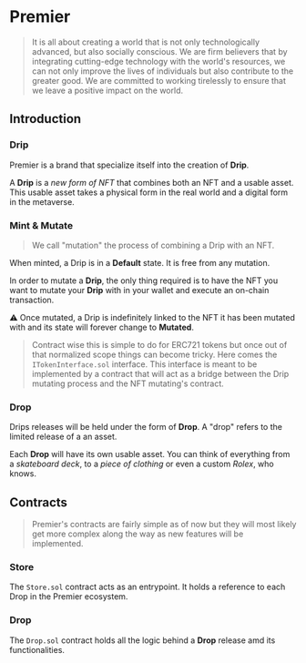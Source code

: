 # Premier

> It is all about creating a world that is not only technologically advanced, but also socially conscious. We are firm believers that by integrating cutting-edge technology with the world's resources, we can not only improve the lives of individuals but also contribute to the greater good. We are committed to working tirelessly to ensure that we leave a positive impact on the world.

## Introduction

### Drip

Premier is a brand that specialize itself into the creation of **Drip**.

A **Drip** is a _new form of NFT_ that combines both an NFT and a usable asset. This usable asset takes a physical form in the real world and a digital form in the metaverse.

### Mint & Mutate

> We call "mutation" the process of combining a Drip with an NFT.

When minted, a Drip is in a **Default** state. It is free from any mutation.

In order to mutate a **Drip**, the only thing required is to have the NFT you want to mutate your **Drip** with in your wallet and execute an on-chain transaction.

⚠️ Once mutated, a Drip is indefinitely linked to the NFT it has been mutated with and its state will forever change to **Mutated**.

> Contract wise this is simple to do for ERC721 tokens but once out of that normalized scope things can become tricky. Here comes the `ITokenInterface.sol` interface. This interface is meant to be implemented by a contract that will act as a bridge between the Drip mutating process and the NFT mutating's contract.

### Drop

Drips releases will be held under the form of **Drop**. A "drop" refers to the limited release of a an asset.

Each **Drop** will have its own usable asset. You can think of everything from a _skateboard deck_, to a _piece of clothing_ or even a custom _Rolex_, who knows.

## Contracts

> Premier's contracts are fairly simple as of now but they will most likely get more complex along the way as new features will be implemented.

### Store

The `Store.sol` contract acts as an entrypoint. It holds a reference to each Drop in the Premier ecosystem.

### Drop

The `Drop.sol` contract holds all the logic behind a **Drop** release amd its functionalities.
